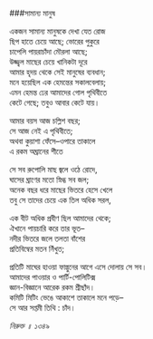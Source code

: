 ###সামান্য মানুষ

একজন সামান্য মানুষকে দেখা যেত রোজ   
ছিপ হাতে চেয়ে আছে; ভোরের পুকুরে   
চাপেলি পায়রাচাঁদা মৌরলা আছে;   
উজ্জ্বল মাছের চেয়ে খানিকটা দূরে   
আমার হৃদয় থেকে সেই মানুষের ব্যবধান;   
মনে হয়েছিল এক হেমন্তের সকালবেলায়;   
এমন হেমন্ত ঢের আমাদের গোল পৃথিবীতে   
কেটে গেছে; তবুও আবার কেটে যায়।   

আমার বয়স আজ চল্লিশ বছর;   
সে আজ নেই এ পৃথিবীতে;   
অথবা কুয়াশা ফেঁসে–ওপারে তাকালে   
এ রকম অঘ্রানের শীতে   

সে সব রুপোলি মাছ জ্বলে ওঠে রোদে,   
ঘাসের ঘ্রাণের মতো স্নিগ্ধ সব জল;   
অনেক বছর ধরে মাছের ভিতরে হেসে খেলে   
তবু সে তাদের চেয়ে এক তিল অধিক সরল,   

এক বীট অধিক প্রবীণ ছিল আমাদের থেকে;   
ঐখানে পায়চারি করে তার ভূত–  
নদীর ভিতরে জলে তলতা বাঁশের   
প্রতিবিম্বের মতন নিঁখুত;   

প্রতিটি মাঘের হাওয়া ফাল্গুনের আগে এসে দোলায় সে সব।   
আমাদের পাওয়ার ও পার্টি-পোলিটিক্স   
জ্ঞান-বিজ্ঞানে আরেক রকম শ্রীছাঁদ।   
কমিটি মিটিং ভেঙে আকাশে তাকালে মনে পড়ে–  
সে আর সপ্তমী তিথি : চাঁদ।

*নিরুক্ত ॥ ১৩৪৯*
